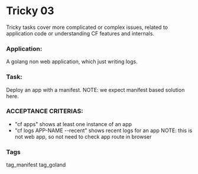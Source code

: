 # Tricky 03
Tricky tasks cover more complicated or complex issues, related to 
application code or understanding CF features and internals.

### Application:
A golang non web application, which just writing logs.

### Task:
Deploy an app with a manifest.
NOTE: we expect manifest based solution here.

### ACCEPTANCE CRITERIAS:
- "cf apps" shows at least one instance of an app
- "cf logs APP-NAME --recent" shows recent logs for an app
NOTE: this is not web app, so not need to check app route in browser

### Tags
tag_manifest tag_goland
